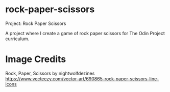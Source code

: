 # rock-paper-scissors
Project: Rock Paper Scissors

A project where I create a game of rock paper scissors for The Odin Project curriculum.

# Image Credits

Rock, Paper, Scissors by nightwolfdezines
https://www.vecteezy.com/vector-art/690865-rock-paper-scissors-line-icons